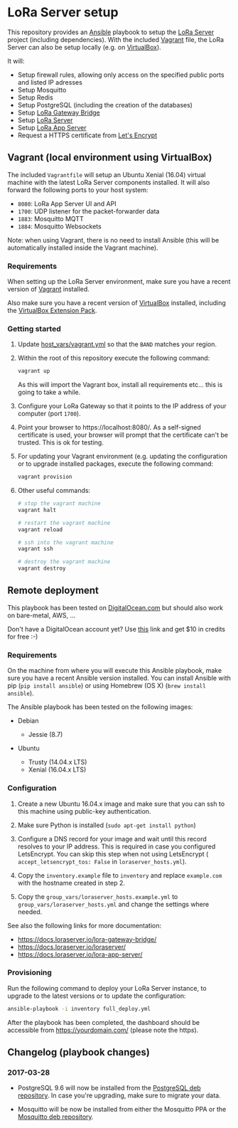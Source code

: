 # LoRa Server setup

This repository provides an [Ansible](https://www.ansible.com) playbook to
setup the [LoRa Server](https://github.com/brocaar/loraserver)
project (including dependencies). With the included
[Vagrant](https://www.vagrant.com) file, the LoRa Server can also be setup
locally (e.g. on [VirtualBox](https://www.virtualbox.org)).

It will:

* Setup firewall rules, allowing only access on the specified public ports
  and listed IP adresses
* Setup Mosquitto
* Setup Redis
* Setup PostgreSQL (including the creation of the databases)
* Setup [LoRa Gateway Bridge](https://github.com/brocaar/lora-gateway-bridge)
* Setup [LoRa Server](https://github.com/brocaar/loraserver)
* Setup [LoRa App Server](https://github.com/brocaar/lora-app-server)
* Request a HTTPS certificate from [Let's Encrypt](https://letsencrypt.org)

## Vagrant (local environment using VirtualBox)

The included `Vagrantfile` will setup an Ubuntu Xenial (16.04) virtual
machine with the latest LoRa Server components installed. It will also forward
the following ports to your host system:

* `8080`: LoRa App Server UI and API
* `1700`: UDP listener for the packet-forwarder data
* `1883`: Mosquitto MQTT
* `1884`: Mosquitto Websockets

Note: when using Vagrant, there is no need to install Ansible (this will be
automatically installed inside the Vagrant machine).

### Requirements

When setting up the LoRa Server environment, make sure you have a recent
version of [Vagrant](https://www.vagrantup.com) installed.

Also make sure you have a recent version of [VirtualBox](https://www.virtualbox.org)
installed, including the [VirtualBox Extension Pack](https://www.virtualbox.org/wiki/Downloads).

### Getting started

1. Update [host_vars/vagrant.yml](host_vars/vagrant.yml) so that the `BAND`
   matches your region.

2. Within the root of this repository execute the following command:
    
    ```bash
    vagrant up
    ```

    As this will import the Vagrant box, install all requirements etc... this
    is going to take a while.

3. Configure your LoRa Gateway so that it points to the IP address of your
   computer (port `1700`).

4. Point your browser to https://localhost:8080/. As a self-signed certificate
   is used, your browser will prompt that the certificate can't be trusted.
   This is ok for testing.

5. For updating your Vagrant environment (e.g. updating the configuration or
   to upgrade installed packages, execute the following command:

    ```bash
    vagrant provision
    ```

6. Other useful commands:

   ```bash
   # stop the vagrant machine
   vagrant halt 

   # restart the vagrant machine
   vagrant reload

   # ssh into the vagrant machine
   vagrant ssh

   # destroy the vagrant machine
   vagrant destroy
   ```

## Remote deployment

This playbook has been tested on 
[DigitalOcean.com](https://m.do.co/c/6cd86e9f1cb8) but should also work on
bare-metal, AWS, ...

Don't have a DigitalOcean account yet? Use
[this](https://m.do.co/c/6cd86e9f1cb8) link and get $10 in credits for free :-)

### Requirements

On the machine from where you will execute this Ansible playbook, make sure
you have a recent Ansible version installed. You can install Ansible with
pip (`pip install ansible`) or using Homebrew (OS X) (`brew install ansible`).

The Ansible playbook has been tested on the following images:

* Debian
    * Jessie (8.7)

* Ubuntu
    * Trusty (14.04.x LTS)
    * Xenial (16.04.x LTS)

### Configuration

1. Create a new Ubuntu 16.04.x image and make sure that you can ssh to this
   machine using public-key authentication.

2. Make sure Python is installed (`sudo apt-get install python`)

3. Configure a DNS record for your image and wait until this record resolves
   to your IP address. This is required in case you configured LetsEncrypt.
   You can skip this step when not using LetsEncrypt (
   `accept_letsencrypt_tos: False` in `loraserver_hosts.yml`).

4. Copy the `inventory.example` file to `inventory` and replace `example.com`
   with the hostname created in step 2.

5. Copy the `group_vars/loraserver_hosts.example.yml` to
   `group_vars/loraserver_hosts.yml` and change the settings where needed.

See also the following links for more documentation:

* https://docs.loraserver.io/lora-gateway-bridge/
* https://docs.loraserver.io/loraserver/
* https://docs.loraserver.io/lora-app-server/

### Provisioning

Run the following command to deploy your LoRa Server instance, to upgrade
to the latest versions or to update the configuration:

```bash
ansible-playbook -i inventory full_deploy.yml
```

After the playbook has been completed, the dashboard should be accessible from
https://yourdomain.com/ (please note the http*s*).


## Changelog (playbook changes)

### 2017-03-28

* PostgreSQL 9.6 will now be installed from the [PostgreSQL deb repository](https://www.postgresql.org/download/).
  In case you're upgrading, make sure to migrate your data.

* Mosquitto will be now be installed from either the Mosquitto PPA or
  the [Mosquitto deb repository](https://mosquitto.org/download/).
